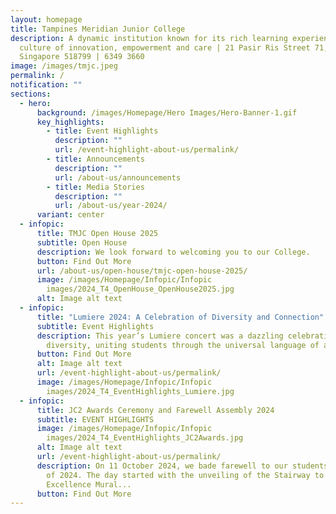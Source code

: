 ```yaml
---
layout: homepage
title: Tampines Meridian Junior College
description: A dynamic institution known for its rich learning experiences in a
  culture of innovation, empowerment and care | 21 Pasir Ris Street 71,
  Singapore 518799 | 6349 3660
image: /images/tmjc.jpeg
permalink: /
notification: ""
sections:
  - hero:
      background: /images/Homepage/Hero Images/Hero-Banner-1.gif
      key_highlights:
        - title: Event Highlights
          description: ""
          url: /event-highlight-about-us/permalink/
        - title: Announcements
          description: ""
          url: /about-us/announcements
        - title: Media Stories
          description: ""
          url: /about-us/year-2024/
      variant: center
  - infopic:
      title: TMJC Open House 2025
      subtitle: Open House
      description: We look forward to welcoming you to our College.
      button: Find Out More
      url: /about-us/open-house/tmjc-open-house-2025/
      image: /images/Homepage/Infopic/Infopic
        images/2024_T4_OpenHouse_OpenHouse2025.jpg
      alt: Image alt text
  - infopic:
      title: "Lumiere 2024: A Celebration of Diversity and Connection"
      subtitle: Event Highlights
      description: This year’s Lumiere concert was a dazzling celebration of
        diversity, uniting students through the universal language of art.
      button: Find Out More
      alt: Image alt text
      url: /event-highlight-about-us/permalink/
      image: /images/Homepage/Infopic/Infopic
        images/2024_T4_EventHighlights_Lumiere.jpg
  - infopic:
      title: JC2 Awards Ceremony and Farewell Assembly 2024
      subtitle: EVENT HIGHLIGHTS
      image: /images/Homepage/Infopic/Infopic
        images/2024_T4_EventHighlights_JC2Awards.jpg
      alt: Image alt text
      url: /event-highlight-about-us/permalink/
      description: On 11 October 2024, we bade farewell to our students from the Class
        of 2024. The day started with the unveiling of the Stairway to
        Excellence Mural...
      button: Find Out More
---
```

